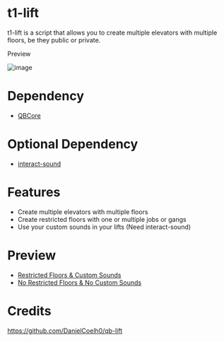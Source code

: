 # t1-lift
t1-lift is a script that allows you to create multiple elevators with multiple floors, be they public or private.

Preview

![image](https://github.com/enesright/t1-lift/assets/121297265/530fc30a-20c2-438b-870f-69078a1f04e0)

# Dependency
* [QBCore](https://github.com/qbcore-framework/qb-core)

# Optional Dependency
* [interact-sound](https://github.com/qbcore-framework/interact-sound)

# Features
* Create multiple elevators with multiple floors
* Create restricted floors with one or multiple jobs or gangs
* Use your custom sounds in your lifts (Need interact-sound)

# Preview
* [Restricted Floors & Custom Sounds](https://streamable.com/0r48kh)
* [No Restricted Floors & No Custom Sounds](https://streamable.com/h9j2rz)


# Credits
https://github.com/DanielCoelh0/qb-lift

